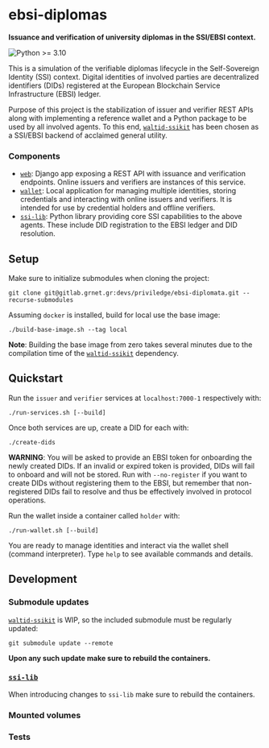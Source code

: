 # ebsi-diplomas

**Issuance and verification of university diplomas in the SSI/EBSI context.**

![Python >= 3.10](https://img.shields.io/badge/python-%3E%3D%203.10-blue.svg)

This is a simulation of the verifiable diplomas lifecycle in the Self-Sovereign
Identity (SSI) context. Digital identities of involved parties are
decentralized identifiers (DIDs) registered at the European Blockchain Service
Infrastructure (EBSI) ledger.

Purpose of this project is the stabilization of issuer and verifier REST APIs
along with implementing a reference wallet and a Python package to be used by
all involved agents. To this end,
[`waltid-ssikit`](https://github.com/walt-id/waltid-ssikit) has been chosen as
a SSI/EBSI backend of acclaimed general utility.

### Components

- [`web`](./web): Django app exposing a REST API with issuance and verification
  endpoints. Online issuers and verifiers are instances of this service.
- [`wallet`](./wallet): Local application for managing multiple identities,
  storing credentials and interacting with online issuers and verifiers. It is
  intended for use by credential holders and offline verifiers.
- [`ssi-lib`](./ssi-lib): Python library providing core SSI capabilities to the
  above agents. These include DID registration to the EBSI ledger and DID
  resolution.

## Setup

Make sure to initialize submodules when cloning the project:

```commandline
git clone git@gitlab.grnet.gr:devs/priviledge/ebsi-diplomata.git --recurse-submodules
```

Assuming `docker` is installed, build for local use the base image:

```commandline
./build-base-image.sh --tag local
```

**Note**: Building the base image from zero takes several minutes due to the
compilation time of the [`waltid-ssikit`](https://github.com/walt-id/waltid-ssikit)
dependency.

## Quickstart

Run the `issuer` and `verifier` services at `localhost:7000-1` respectively with:

```commandline
./run-services.sh [--build]
```

Once both services are up, create a DID for each with:

```commandline
./create-dids
```

**WARNING**: You will be asked to provide an EBSI token for onboarding the newly
created DIDs. If an invalid or expired token is provided, DIDs will fail to
onboard and will not be stored. Run with `--no-register` if you want to create
DIDs without registering them to the EBSI, but remember that non-registered
DIDs fail to resolve and thus be effectively involved in protocol operations.

Run the wallet inside a container called `holder` with:

```commandline
./run-wallet.sh [--build]
```

You are ready to manage identities and interact via the wallet shell (command
interpreter). Type `help` to see available commands and details.

## Development

### Submodule updates

[`waltid-ssikit`](https://github.com/walt-id/waltid-ssikit) is WIP, so the
included submodule must be regularly updated:

```commandline
git submodule update --remote
```

**Upon any such update make sure to rebuild the containers.**

### [`ssi-lib`](./ssi-lib)

When introducing changes to `ssi-lib` make sure to rebuild the containers.

### Mounted volumes

### Tests

